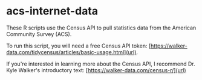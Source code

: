 # acs-internet-data
These R scripts use the Census API to pull statistics data from the American Community Survey (ACS). 

To run this script, you will need a free Census API token: [https://walker-data.com/tidycensus/articles/basic-usage.html](url).

If you're interested in learning more about the Census API, I recommend Dr. Kyle Walker's introductory text: [https://walker-data.com/census-r/](url)
